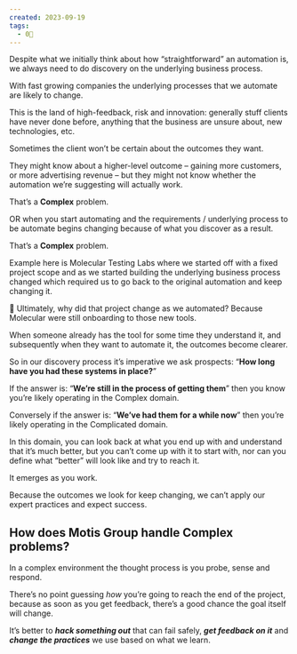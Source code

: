 ```yaml
---
created: 2023-09-19
tags:
  - 0🌲
---
```

Despite what we initially think about how “straightforward” an automation is, we always need to do discovery on the underlying business process.

With fast growing companies the underlying processes that we automate are likely to change.

This is the land of high-feedback, risk and innovation: generally stuff clients have never done before, anything that the business are unsure about, new technologies, etc.

Sometimes the client won’t be certain about the outcomes they want.

They might know about a higher-level outcome – gaining more customers, or more advertising revenue – but they might not know whether the automation we’re suggesting will actually work.

That’s a **Complex** problem.

OR when you start automating and the requirements / underlying process to be automate begins changing because of what you discover as a result.

That’s a **Complex** problem.

Example here is Molecular Testing Labs where we started off with a fixed project scope and as we started building the underlying business process changed which required us to go back to the original automation and keep changing it.

<aside> 🧠 Ultimately, why did that project change as we automated? Because Molecular were still onboarding to those new tools.

When someone already has the tool for some time they understand it, and subsequently when they want to automate it, the outcomes become clearer.

So in our discovery process it’s imperative we ask prospects: “**How long have you had these systems in place?**”

If the answer is: “**We’re still in the process of getting them**” then you know you’re likely operating in the Complex domain.

Conversely if the answer is: “**We’ve had them for a while now**” then you’re likely operating in the Complicated domain.

</aside>

In this domain, you can look back at what you end up with and understand that it’s much better, but you can’t come up with it to start with, nor can you define what “better” will look like and try to reach it.

It emerges as you work.

Because the outcomes we look for keep changing, we can’t apply our expert practices and expect success.

## How does Motis Group handle Complex problems?

In a complex environment the thought process is you probe, sense and respond.

There’s no point guessing _how_ you’re going to reach the end of the project, because as soon as you get feedback, there’s a good chance the goal itself will change.

It’s better to _**hack something out**_ that can fail safely, _**get feedback on it**_ and _**change the practices**_ we use based on what we learn.